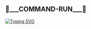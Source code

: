 <h2>🔻___COMMAND-RUN___🔻 </h2>

[![Typing SVG](https://readme-typing-svg.demolab.com?font=Fira+Code&pause=1000&color=FF2C10&background=31FF9400&width=435&lines=Welcome+To+Sanz+Tunneling+Enjoy%F0%9F%A4%9F)](https://git.io/typing-svg)


